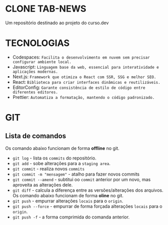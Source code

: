 # CLONE TAB-NEWS

Um repositório destinado ao projeto do curso.dev

# TECNOLOGIAS

- Codespaces: `Facilita o desenvolvimento em nuvem sem precisar configurar ambiente local.`
- Javascript: `Linguagem base da web, essencial para interatividade e aplicações modernas.`
- Next.js: `Framework que otimiza o React com SSR, SSG e melhor SEO.`
- React: `Biblioteca para criar interfaces dinâmicas e reutilizáveis.`
- EditorConfig: `Garante consistência de estilo de código entre diferentes editores.`
- Prettier: `Automatiza a formatação, mantendo o código padronizado.`

# GIT

## Lista de comandos

Os comando abaixo funcionam de forma **offline** no git.

- `git log` - lista os `commits` do repositório.
- `git add` - sobe alterações para a `staging area`.
- `git commit` - realiza novos `commits`
- `git commit -m "mensagem"` - atalho para fazer novos commits
- `git commit --amend` - subtitui oo `commit` anterior por um novo, mas aproveita as alterações dele.
- `git diff` - calcula a diferença entre as versões/alterações dos arquivos.
  Os comando abaixo funcionam de forma **oline** no git.
- `git push` - empurrar alterações `locais` para o `origin`.
- `git push --force` - empurrar de forma forçada alterações `locais` para o `origin`.
- `git push -f` - a forma comprimida do comanda anterior.
